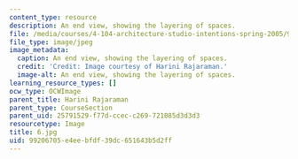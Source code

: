 ```yaml
---
content_type: resource
description: An end view, showing the layering of spaces.
file: /media/courses/4-104-architecture-studio-intentions-spring-2005/99206705e4eebfdf39dc651643b5d2ff_6.jpg
file_type: image/jpeg
image_metadata:
  caption: An end view, showing the layering of spaces.
  credit: 'Credit: Image courtesy of Harini Rajaraman.'
  image-alt: An end view, showing the layering of spaces.
learning_resource_types: []
ocw_type: OCWImage
parent_title: Harini Rajaraman
parent_type: CourseSection
parent_uid: 25791529-f77d-ccec-c269-721085d3d3d3
resourcetype: Image
title: 6.jpg
uid: 99206705-e4ee-bfdf-39dc-651643b5d2ff
---
```

